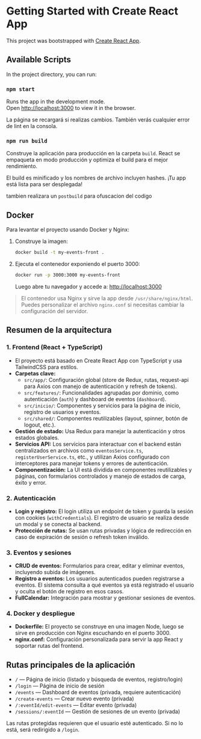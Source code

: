 # Getting Started with Create React App

This project was bootstrapped with [Create React App](https://github.com/facebook/create-react-app).

## Available Scripts

In the project directory, you can run:

### `npm start`

Runs the app in the development mode.\
Open [http://localhost:3000](http://localhost:3000) to view it in the browser.

La página se recargará si realizas cambios.
También verás cualquier error de lint en la consola.


### `npm run build`

Construye la aplicación para producción en la carpeta `build`.
React se empaqueta en modo producción y optimiza el build para el mejor rendimiento.

El build es minificado y los nombres de archivo incluyen hashes.
¡Tu app está lista para ser desplegada!

tambien realizara un `postbuild` para ofuscacion del codigo


## Docker

Para levantar el proyecto usando Docker y Nginx:

1. Construye la imagen:

   ```sh
   docker build -t my-events-front .
   ```

2. Ejecuta el contenedor exponiendo el puerto 3000:

   ```sh
   docker run -p 3000:3000 my-events-front
   ```

   Luego abre tu navegador y accede a:
   [http://localhost:3000](http://localhost:3000)

> El contenedor usa Nginx y sirve la app desde `/usr/share/nginx/html`. Puedes personalizar el archivo `nginx.conf` si necesitas cambiar la configuración del servidor.

## Resumen de la arquitectura

### 1. Frontend (React + TypeScript)
- El proyecto está basado en Create React App con TypeScript y usa TailwindCSS para estilos.
- **Carpetas clave:**
  - `src/app/`: Configuración global (store de Redux, rutas, request-api para Axios con manejo de autenticación y refresh de tokens).
  - `src/features/`: Funcionalidades agrupadas por dominio, como autenticación (`auth`) y dashboard de eventos (`dashboard`).
  - `src/inicio/`: Componentes y servicios para la página de inicio, registro de usuarios y eventos.
  - `src/shared/`: Componentes reutilizables (layout, spinner, botón de logout, etc.).
- **Gestión de estado:** Usa Redux para manejar la autenticación y otros estados globales.
- **Servicios API:** Los servicios para interactuar con el backend están centralizados en archivos como `eventosService.ts`, `registerUserService.ts`, etc., y utilizan Axios configurado con interceptores para manejar tokens y errores de autenticación.
- **Componentización:** La UI está dividida en componentes reutilizables y páginas, con formularios controlados y manejo de estados de carga, éxito y error.

### 2. Autenticación
- **Login y registro:** El login utiliza un endpoint de token y guarda la sesión con cookies (`withCredentials`). El registro de usuario se realiza desde un modal y se conecta al backend.
- **Protección de rutas:** Se usan rutas privadas y lógica de redirección en caso de expiración de sesión o refresh token inválido.

### 3. Eventos y sesiones
- **CRUD de eventos:** Formularios para crear, editar y eliminar eventos, incluyendo subida de imágenes.
- **Registro a eventos:** Los usuarios autenticados pueden registrarse a eventos. El sistema consulta a qué eventos ya está registrado el usuario y oculta el botón de registro en esos casos.
- **FullCalendar:** Integración para mostrar y gestionar sesiones de eventos.

### 4. Docker y despliegue
- **Dockerfile:** El proyecto se construye en una imagen Node, luego se sirve en producción con Nginx escuchando en el puerto 3000.
- **nginx.conf:** Configuración personalizada para servir la app React y soportar rutas del frontend.

## Rutas principales de la aplicación

- `/` — Página de inicio (listado y búsqueda de eventos, registro/login)
- `/login` — Página de inicio de sesión
- `/events` — Dashboard de eventos (privada, requiere autenticación)
- `/create-events` — Crear nuevo evento (privada)
- `/:eventId/edit-events` — Editar evento (privada)
- `/sessions/:eventId` — Gestión de sesiones de un evento (privada)

Las rutas protegidas requieren que el usuario esté autenticado. Si no lo está, será redirigido a `/login`.
